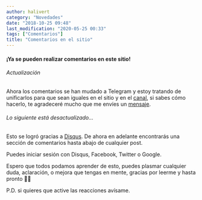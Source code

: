 ```yaml
---
author: halivert
category: "Novedades"
date: "2018-10-25 09:48"
last_modification: "2020-05-25 00:33"
tags: ["Comentarios"]
title: "Comentarios en el sitio"
---
```


#### **¡Ya se pueden realizar comentarios en este sitio!**

###### Actualización
Ahora los comentarios se han mudado a Telegram y estoy tratando de unificarlos
para que sean iguales en el sitio y en el [canal][1], si sabes cómo hacerlo, te
agradeceré mucho que me envíes un [mensaje][2].

<!-- Seguir leyendo -->

###### Lo siguiente está desactualizado...
Esto se logró gracias a [Disqus][3].
De ahora en adelante encontrarás una sección de comentarios hasta abajo de
cualquier post.

Puedes iniciar sesión con Disqus, Facebook, Twitter o Google.

Espero que todos podamos aprender de esto, puedes plasmar cualquier duda,
aclaración, o mejora que tengas en mente, gracias por leerme y hasta pronto 👋🏽

P.D. si quieres que active las reacciones avísame.

[1]: https://t.me/halivertsblog
[2]: https://t.me/halivert
[3]: https://disqus.com
